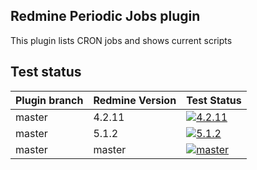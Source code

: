 ## Redmine Periodic Jobs plugin

This plugin lists CRON jobs and shows current scripts


## Test status

| Plugin branch | Redmine Version | Test Status       |
|---------------|-----------------|-------------------|
| master        | 4.2.11          | [![4.2.11][1]][5] |
| master        | 5.1.2           | [![5.1.2][2]][5]  |
| master        | master          | [![master][4]][5] |

[1]: https://github.com/nanego/redmine_periodic_jobs/actions/workflows/4_2_11.yml/badge.svg
[2]: https://github.com/nanego/redmine_periodic_jobs/actions/workflows/5_1_2.yml/badge.svg
[4]: https://github.com/nanego/redmine_periodic_jobs/actions/workflows/master.yml/badge.svg
[5]: https://github.com/nanego/redmine_periodic_jobs/actions

